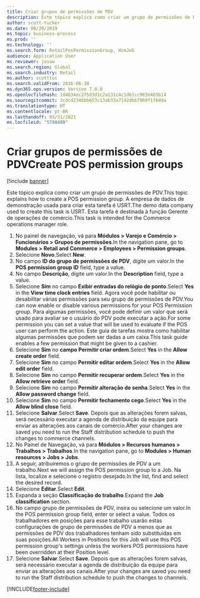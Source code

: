 ```yaml
---
title: Criar grupos de permissões de PDV
description: Este tópico explica como criar um grupo de permissões de PDV.
author: scott-tucker
ms.date: 08/20/2019
ms.topic: business-process
ms.prod: ''
ms.technology: ''
ms.search.form: RetailPosPermissionGroup, HcmJob
audience: Application User
ms.reviewer: josaw
ms.search.region: Global
ms.search.industry: Retail
ms.author: scotttuc
ms.search.validFrom: 2016-06-30
ms.dyn365.ops.version: Version 7.0.0
ms.openlocfilehash: 1d4634ec275d3d1c2a131c4c1d61cc983e485b14
ms.sourcegitcommit: 3cdc42346bb653c13ab33a7142dbb7969f1f6dda
ms.translationtype: HT
ms.contentlocale: pt-BR
ms.lasthandoff: 03/31/2021
ms.locfileid: "5798480"
---
```

# <a name="create-pos-permission-groups"></a><span data-ttu-id="08f78-103">Criar grupos de permissões de PDV</span><span class="sxs-lookup"><span data-stu-id="08f78-103">Create POS permission groups</span></span>

[!include [banner](../includes/banner.md)]

<span data-ttu-id="08f78-104">Este tópico explica como criar um grupo de permissões de PDV.</span><span class="sxs-lookup"><span data-stu-id="08f78-104">This topic explains how to create a POS permission group.</span></span> <span data-ttu-id="08f78-105">A empresa de dados de demonstração usada para criar esta tarefa é USRT.</span><span class="sxs-lookup"><span data-stu-id="08f78-105">The demo data company used to create this task is USRT.</span></span> <span data-ttu-id="08f78-106">Esta tarefa é destinada à função Gerente de operações de comércio.</span><span class="sxs-lookup"><span data-stu-id="08f78-106">This task is intended for the Commerce operations manager role.</span></span>

1. <span data-ttu-id="08f78-107">No painel de navegação, vá para **Módulos > Varejo e Comércio > Funcionários > Grupos de permissões**.</span><span class="sxs-lookup"><span data-stu-id="08f78-107">In the navigation pane, go to **Modules > Retail and Commerce > Employees > Permission groups**.</span></span>
2. <span data-ttu-id="08f78-108">Selecione **Novo**.</span><span class="sxs-lookup"><span data-stu-id="08f78-108">Select **New**.</span></span>
3. <span data-ttu-id="08f78-109">No campo **ID do grupo de permissões de PDV**, digite um valor.</span><span class="sxs-lookup"><span data-stu-id="08f78-109">In the **POS permission group ID** field, type a value.</span></span>
4. <span data-ttu-id="08f78-110">No campo **Descrição**, digite um valor.</span><span class="sxs-lookup"><span data-stu-id="08f78-110">In the **Description** field, type a value.</span></span>
5. <span data-ttu-id="08f78-111">Selecione **Sim** no campo **Exibir entradas do relógio de ponto**.</span><span class="sxs-lookup"><span data-stu-id="08f78-111">Select **Yes** in the **View time clock entries** field.</span></span> <span data-ttu-id="08f78-112">Agora você pode habilitar ou desabilitar várias permissões para seu grupo de permissões de PDV.</span><span class="sxs-lookup"><span data-stu-id="08f78-112">You can now enable or disable various permissions for your POS Permission group.</span></span> <span data-ttu-id="08f78-113">Para algumas permissões, você pode definir um valor que será usado para avaliar se o usuário do PDV pode executar a ação.</span><span class="sxs-lookup"><span data-stu-id="08f78-113">For some permission you can set a value that will be used to evaluate if the POS user can perform the action.</span></span> <span data-ttu-id="08f78-114">Este guia de tarefas mostra como habilitar algumas permissões que podem ser dadas a um caixa.</span><span class="sxs-lookup"><span data-stu-id="08f78-114">This task guide enables a few permission that might be given to a cashier.</span></span>  
6. <span data-ttu-id="08f78-115">Selecione **Sim** no **campo Permitir criar ordem**.</span><span class="sxs-lookup"><span data-stu-id="08f78-115">Select **Yes** in the **Allow create order** field.</span></span>
7. <span data-ttu-id="08f78-116">Selecione **Sim** no campo **Permitir editar ordem**.</span><span class="sxs-lookup"><span data-stu-id="08f78-116">Select **Yes** in the **Allow edit order** field.</span></span>
8. <span data-ttu-id="08f78-117">Selecione **Sim** no campo **Permitir recuperar ordem**.</span><span class="sxs-lookup"><span data-stu-id="08f78-117">Select **Yes** in the **Allow retrieve order** field.</span></span>
9. <span data-ttu-id="08f78-118">Selecione **Sim** no campo **Permitir alteração de senha**.</span><span class="sxs-lookup"><span data-stu-id="08f78-118">Select **Yes** in the **Allow password change** field.</span></span>
10. <span data-ttu-id="08f78-119">Selecione **Sim** no campo **Permitir fechamento cego**.</span><span class="sxs-lookup"><span data-stu-id="08f78-119">Select **Yes** in the **Allow blind close** field.</span></span>
11. <span data-ttu-id="08f78-120">Selecione **Salvar**.</span><span class="sxs-lookup"><span data-stu-id="08f78-120">Select **Save**.</span></span> <span data-ttu-id="08f78-121">Depois que as alterações forem salvas, será necessário executar a agenda de distribuição da equipe para enviar as alterações aos canais de comércio.</span><span class="sxs-lookup"><span data-stu-id="08f78-121">After your changes are saved you need to run the Staff distribution schedule to push the changes to commerce channels.</span></span> 
12. <span data-ttu-id="08f78-122">No Painel de Navegação, vá para **Módulos > Recursos humanos > Trabalhos > Trabalhos**.</span><span class="sxs-lookup"><span data-stu-id="08f78-122">In the navigation pane, go to **Modules > Human resources > Jobs > Jobs**.</span></span>
13. <span data-ttu-id="08f78-123">A seguir, atribuiremos o grupo de permissões de PDV a um trabalho.</span><span class="sxs-lookup"><span data-stu-id="08f78-123">Next we will assign the POS permission group to a Job.</span></span> <span data-ttu-id="08f78-124">Na lista, localize e selecione o registro desejado.</span><span class="sxs-lookup"><span data-stu-id="08f78-124">In the list, find and select the desired record.</span></span>
14. <span data-ttu-id="08f78-125">Selecione **Editar**.</span><span class="sxs-lookup"><span data-stu-id="08f78-125">Select **Edit**.</span></span>
15. <span data-ttu-id="08f78-126">Expanda a seção **Classificação do trabalho**.</span><span class="sxs-lookup"><span data-stu-id="08f78-126">Expand the **Job classification** section.</span></span>
16. <span data-ttu-id="08f78-127">No campo grupo de permissões de PDV, insira ou selecione um valor.</span><span class="sxs-lookup"><span data-stu-id="08f78-127">In the POS permission group field, enter or select a value.</span></span> <span data-ttu-id="08f78-128">Todos os trabalhadores em posições para esse trabalho usarão estas configurações de grupo de permissões de PDV a menos que as permissões de PDV dos trabalhadores tenham sido substituídas em suas posições.</span><span class="sxs-lookup"><span data-stu-id="08f78-128">All Workers in Positions for this Job will use this POS permission group's settings unless the workers POS permissions have been overridden at their Position level.</span></span>  
17. <span data-ttu-id="08f78-129">Selecione **Salvar**.</span><span class="sxs-lookup"><span data-stu-id="08f78-129">Select **Save**.</span></span> <span data-ttu-id="08f78-130">Depois que as alterações forem salvas, será necessário executar a agenda de distribuição da equipe para enviar as alterações aos canais.</span><span class="sxs-lookup"><span data-stu-id="08f78-130">After your changes are saved you need to run the Staff distribution schedule to push the changes to channels.</span></span>  



[!INCLUDE[footer-include](../../includes/footer-banner.md)]